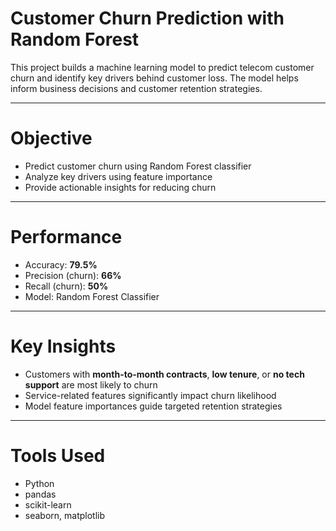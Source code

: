# Customer Churn Prediction with Random Forest

This project builds a machine learning model to predict telecom customer churn and identify key drivers behind customer loss. The model helps inform business decisions and customer retention strategies.

---

# Objective
- Predict customer churn using Random Forest classifier
- Analyze key drivers using feature importance
- Provide actionable insights for reducing churn

---

# Performance
- Accuracy: **79.5%**
- Precision (churn): **66%**
- Recall (churn): **50%**
- Model: Random Forest Classifier

---

# Key Insights
- Customers with **month-to-month contracts**, **low tenure**, or **no tech support** are most likely to churn
- Service-related features significantly impact churn likelihood
- Model feature importances guide targeted retention strategies

---

# Tools Used
- Python
- pandas
- scikit-learn
- seaborn, matplotlib
